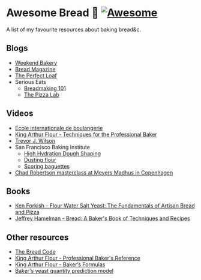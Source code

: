# Awesome Bread 🥖 [![Awesome](https://cdn.rawgit.com/sindresorhus/awesome/d7305f38d29fed78fa85652e3a63e154dd8e8829/media/badge.svg)](https://github.com/gcapizzi/awesome-bread)

A list of my favourite resources about baking bread&amp;c.

## Blogs

* [Weekend Bakery](http://www.weekendbakery.com/)
* [Bread Magazine](https://bread-magazine.com/)
* [The Perfect Loaf](https://www.theperfectloaf.com/)
* Serious Eats
  - [Breadmaking 101](https://www.seriouseats.com/tags/breadmaking%20101)
  - [The Pizza Lab](https://www.seriouseats.com/recipes/the-pizza-lab)

## Videos

* [École internationale de boulangerie](https://ecoleinternationaledeboulangerie.fr/en/tutos.php)
* [King Arthur Flour - Techniques for the Professional Baker](https://www.kingarthurflour.com/videos/professional-techniques)
* [Trevor J. Wilson](https://www.youtube.com/channel/UCRK2AFfEfjhFcpYtu44Uzvw)
* San Francisco Baking Institute
  - [High Hydration Dough Shaping](https://www.youtube.com/watch?v=vEG1BjWroT0)
  - [Dusting flour](https://www.youtube.com/watch?v=haCNkkj34JU)
  - [Scoring baguettes](https://www.youtube.com/watch?v=1ebKpEG0tBM)
* [Chad Robertson masterclass at Meyers Madhus in Copenhagen](https://www.youtube.com/watch?v=cIIjV6s-0cA)

## Books

* [Ken Forkish - Flour Water Salt Yeast: The Fundamentals of Artisan Bread and Pizza](http://kensartisan.com/flour-water-salt-yeast/)
* [Jeffrey Hamelman - Bread: A Baker's Book of Techniques and Recipes](https://www.goodreads.com/book/show/153240.Bread)

## Other resources

* [The Bread Code](https://github.com/hendricius/the-bread-code)
* [King Arthur Flour - Professional Baker's Reference](https://www.kingarthurflour.com/professional/bakers-reference.html)
* [King Arthur Flour - Baker’s Formulas](https://www.kingarthurflour.com/professional/formulas.html)
* [Baker's yeast quantity prediction model](https://www.pizzamaking.com/forum/index.php?topic=26831.0)
